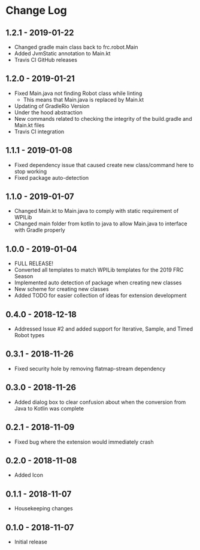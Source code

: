 # Change Log

## 1.2.1 - 2019-01-22
* Changed gradle main class back to frc.robot.Main
* Added JvmStatic annotation to Main.kt
* Travis CI GitHub releases

## 1.2.0 - 2019-01-21
* Fixed Main.java not finding Robot class while linting
    * This means that Main.java is replaced by Main.kt
* Updating of GradleRio Version
* Under the hood abstraction
* New commands related to checking the integrity of the build.gradle and Main.kt files
* Travis CI integration

## 1.1.1 - 2019-01-08
* Fixed dependency issue that caused create new class/command here to stop working
* Fixed package auto-detection

## 1.1.0 - 2019-01-07
* Changed Main.kt to Main.java to comply with static requirement of WPILib
* Changed main folder from kotlin to java to allow Main.java to interface with Gradle properly

## 1.0.0 - 2019-01-04
* FULL RELEASE!
* Converted all templates to match WPILib templates for the 2019 FRC Season
* Implemented auto detection of package when creating new classes
* New scheme for creating new classes
* Added TODO for easier collection of ideas for extension development

## 0.4.0 - 2018-12-18
* Addressed Issue #2 and added support for Iterative, Sample, and Timed Robot types

## 0.3.1 - 2018-11-26
* Fixed security hole by removing flatmap-stream dependency

## 0.3.0 - 2018-11-26
- Added dialog box to clear confusion about when the conversion from Java to Kotlin was complete

## 0.2.1 - 2018-11-09
- Fixed bug where the extension would immediately crash

## 0.2.0 - 2018-11-08
- Added Icon

## 0.1.1 - 2018-11-07
- Housekeeping changes

## 0.1.0 - 2018-11-07 
- Initial release